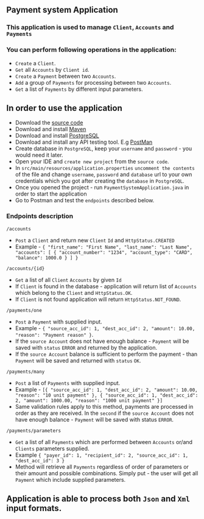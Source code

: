 ## Payment system Application

### This application is used to manage `Client`, `Accounts` and `Payments`

### You can perform following operations in the application:

- `Create` a `Client`.
- `Get` all `Accounts` by `Client id`.
- `Create` a `Payment` between two `Accounts`.
- `Add` a group of `Payments` for processing between two `Accounts`.
- `Get` a list of `Payments` by different input parameters.

## In order to use the application

- Download the [source code](https://github.com/Likh-Alex/Payment_system)
- Download and install [Maven](https://maven.apache.org/install.html)
- Download and install [PostgreSQL](https://www.postgresql.org)
- Download and install any API testing tool. E.g [PostMan](https://www.postman.com/)
- Create database in `PostgreSQL`, keep your `username` and `password` - you would need it later.
- Open your IDE and `create new project` from the `source code`.
- In `src/main/resources/application.properties` `uncomment the contents` of the file and  change `username`, `password` and `database` url to your own
  credentials which you got after creating the `database` in `PostgreSQL`.
- Once you opened the project - run `PaymentSystemApplication.java` in order to start the application
- Go to Postman and test the `endpoints` described below.

### Endpoints description

`/accounts` 
- `Post` a `Client` and return new `Client` `Id` and `HttpStatus.CREATED`
- Example - `{
"first_name": "First Name", "last_name": "Last Name",
"accounts": [
{
"account_number": "1234",
"account_type": "CARD",
"balance": 1000.0 }
]
}`
  
`/accounts/{id}` 
- `Get` a list of all `Client` `Accounts` by given `Id`
- If `Client` is found in the database - application will return list of `Accounts` which belong to the `Client` and `HttpStatus.OK`.
- If `Client` is not found application will return `HttpStatus.NOT_FOUND`.

`/payments/one` 
- `Post` a `Payment` with supplied input.
- Example - `{
"source_acc_id": 1,
"dest_acc_id": 2,
"amount": 10.00,
"reason": "Payment reason"
}`.
- If the `source Account` does not
  have enough balance - `Payment` will be saved with `status` `ERROR` and returned by the application.
- If the `source Account` balance is sufficient to perform the payment - than `Payment` will be saved and returned with `status` `OK`.

`/payments/many` 
- `Post` a list of `Payments` with supplied input.
- Example - `[{
"source_acc_id": 1,
"dest_acc_id": 2,
"amount": 10.00,
"reason": "10 unit payment"
},
{
"source_acc_id": 1,
"dest_acc_id": 2,
"amount": 1000.00,
"reason": "1000 unit payment"
}]`
- Same validation rules apply to this method, 
  payments are processed in order as they are received. In the `second` if the `source Account` does not have enough balance - `Payment` will be saved with status `ERROR`. 
  
`/payments/parameters`
- `Get` a list of all `Payments` which are performed between `Accounts` or/and `Clients` parameters supplied.
- Example `{
  "payer_id": 1,
  "recipient_id": 2,
  "source_acc_id": 1,
  "dest_acc_id": 3
  }`
- Method will retrieve all `Payments` regardless of order of parameters or their amount and possible combinations.
Simply put - the user will get all `Payment` which include supplied parameters.


## Application is able to process both `Json` and `Xml` input formats.
